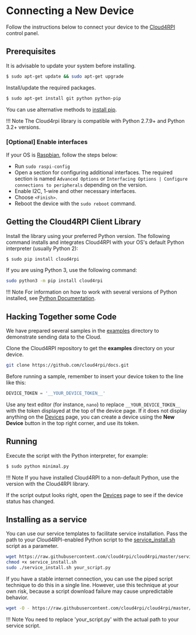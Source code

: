 # Connecting a New Device

Follow the instructions below to connect your device to the [Cloud4RPI](https://cloud4rpi.io) control panel.

## Prerequisites

It is advisable to update your system before installing.

``` bash
$ sudo apt-get update && sudo apt-get upgrade
```

Install/update the required packages.

``` bash
$ sudo apt-get install git python python-pip
```

You can use alternative methods to [install pip](https://pip.pypa.io/en/stable/installing.html).

!!! Note
    The Cloud4rpi library is compatible with Python 2.7.9+ and Python 3.2+ versions.


### [Optional] Enable interfaces
If your OS is [Raspbian](https://www.raspberrypi.org/downloads/raspbian/), follow the steps below:

- Run `sudo raspi-config`
- Open a section for configuring additional interfaces. The required section is named `Advanced Options` or `Interfacing Options | Configure connections to peripherals` depending on the version.
- Enable I2C, 1-wire and other necessary interfaces.
- Choose `<Finish>`.
- Reboot the device with the `sudo reboot` command.


## Getting the Cloud4RPI Client Library

Install the library using your preferred Python version. The following command installs and integrates Cloud4RPI with your OS's default Python interpreter (usually Python 2):

``` bash
$ sudo pip install cloud4rpi
```

If you are using Python 3, use the following command:

``` bash
sudo python3 -m pip install cloud4rpi
```

!!! Note
    For information on how to work with several versions of Python installed, see [Python Documentation](https://docs.python.org/3/installing/).

## Hacking Together some Code

We have prepared several samples in the [examples](https://github.com/cloud4rpi/cloud4rpi/tree/master/examples) directory to demonstrate sending data to the Cloud.

Clone the Cloud4RPI repository to get the **examples** directory on your device.

``` bash
git clone https://github.com/cloud4rpi/docs.git
```

Before running a sample, remember to insert your device token to the line like this:

``` python
DEVICE_TOKEN = '__YOUR_DEVICE_TOKEN__'
```

Use any text editor (for instance, `nano`) to replace `__YOUR_DEVICE_TOKEN__` with the token displayed at the top of the device page. If it does not display anything on the [Devices](https://cloud4rpi.io/devices) page, you can create a device using the **New Device** button in the top right corner, and use its token.


## Running

Execute the script with the Python interpreter, for example:

``` bash
$ sudo python minimal.py
```

!!! Note
    If you have installed Cloud4RPI to a non-default Python, use the version with the Cloud4RPI library.

If the script output looks right, open the [Devices](https://cloud4rpi.io/devices) page to see if the device status has changed.


## Installing as a service

You can use our service templates to facilitate service installation. Pass the path to your Cloud4RPI-enabled Python script to the [service_install.sh](https://github.com/cloud4rpi/cloud4rpi/blob/master/service_install.sh) script as a parameter. 

``` bash
wget https://raw.githubusercontent.com/cloud4rpi/cloud4rpi/master/service_install.sh
chmod +x service_install.sh
sudo ./service_install.sh your_script.py
```

If you have a stable internet connection, you can use the piped script technique to do this in a single line. However, use this technique at your own risk, because a script download failure may cause unpredictable behavior.

``` bash
wget -O - https://raw.githubusercontent.com/cloud4rpi/cloud4rpi/master/service_install.sh | sudo bash -s your_script.py
```

!!! Note
    You need to replace 'your_script.py' with the actual path to your service script.
